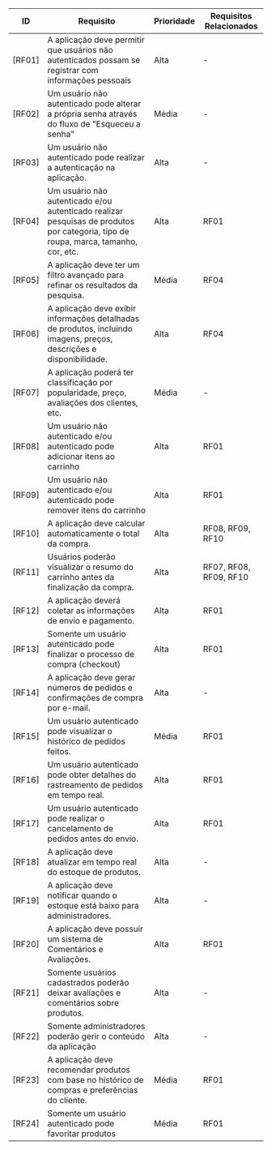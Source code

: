 | ID  | Requisito | Prioridade | Requisitos Relacionados
| ------------- | ------------- |------------- |------------- |
| [RF01] | A aplicação deve permitir que usuários não autenticados possam se registrar com informações pessoais | Alta | - |
| [RF02] | Um usuário não autenticado pode alterar a própria senha através do fluxo de "Esqueceu a senha" | Média | - |
| [RF03] | Um usuário não autenticado pode realizar a autenticação na aplicação. | Alta | - |
| [RF04] | Um usuário não autenticado e/ou autenticado realizar pesquisas de produtos por categoria, tipo de roupa, marca, tamanho, cor, etc. | Alta | RF01 |
| [RF05] | A aplicação deve ter um filtro avançado para refinar os resultados da pesquisa. | Média | RF04 |
| [RF06] | A aplicação deve exibir informações detalhadas de produtos, incluindo imagens, preços, descrições e disponibilidade. | Alta | RF04 |
| [RF07] | A aplicação poderá ter classificação por popularidade, preço, avaliações dos clientes, etc. | Média | - |
| [RF08] | Um usuário não autenticado e/ou autenticado pode adicionar itens ao carrinho | Alta | RF01 |
| [RF09] | Um usuário não autenticado e/ou autenticado pode remover itens do carrinho | Alta | RF01 |
| [RF10] | A aplicação deve calcular automaticamente o total da compra. | Alta | RF08, RF09, RF10 |
| [RF11] | Usuários poderão visualizar o resumo do carrinho antes da finalização da compra. | Alta | RF07, RF08, RF09, RF10 |
| [RF12] | A aplicação deverá coletar as informações de envio e pagamento. | Alta | RF01 |
| [RF13] | Somente um usuário autenticado pode finalizar o processo de compra (checkout) | Alta | RF01 |
| [RF14] | A aplicação deve gerar números de pedidos e confirmações de compra por e-mail. | Alta | - |
| [RF15] | Um usuário autenticado pode visualizar o histórico de pedidos feitos. | Média | RF01 |
| [RF16] | Um usuário autenticado pode obter detalhes do rastreamento de pedidos em tempo real. | Alta | RF01 |
| [RF17] | Um usuário autenticado pode realizar o cancelamento de pedidos antes do envio. | Alta | RF01 |
| [RF18] | A aplicação deve atualizar em tempo real do estoque de produtos. | Alta | - |
| [RF19] | A aplicação deve notificar quando o estoque está baixo para administradores. | Alta | - |
| [RF20] | A aplicação deve possuir um sistema de Comentários e Avaliações. | Alta | RF01 |
| [RF21] | Somente usuários cadastrados poderão deixar avaliações e comentários sobre produtos. | Alta | - |
| [RF22] | Somente administradores poderão gerir o conteúdo da aplicação | Alta | - |
| [RF23] | A aplicação deve recomendar produtos com base no histórico de compras e preferências do cliente. | Média | RF01 |
| [RF24] | Somente um usuário autenticado pode favoritar produtos | Média | RF01 |
